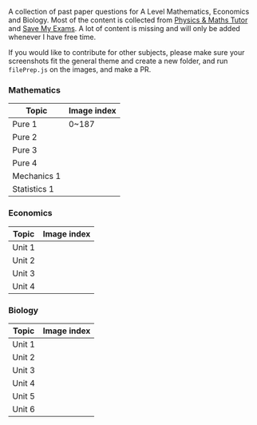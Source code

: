 A collection of past paper questions for A Level Mathematics, Economics and Biology.
Most of the content is collected from [Physics & Maths Tutor](https://pmt.physicsandmathstutor.com/) and [Save My Exams](https://www.savemyexams.co.uk/). A lot of content is missing and will only be added whenever I have free time.

If you would like to contribute for other subjects, please make sure your screenshots fit the general theme and create a new folder, and run `filePrep.js` on the images, and make a PR.

### Mathematics

| Topic        | Image index |
| ------------ | ----------- |
| Pure 1       | 0~187       |
| Pure 2       |             |
| Pure 3       |             |
| Pure 4       |             |
| Mechanics 1  |             |
| Statistics 1 |             |



### Economics

| Topic  | Image index |
| ------ | ----------- |
| Unit 1 |             |
| Unit 2 |             |
| Unit 3 |             |
| Unit 4 |             |



### Biology

| Topic  | Image index |
| ------ | ----------- |
| Unit 1 |             |
| Unit 2 |             |
| Unit 3 |             |
| Unit 4 |             |
| Unit 5 |             |
| Unit 6 |             |

